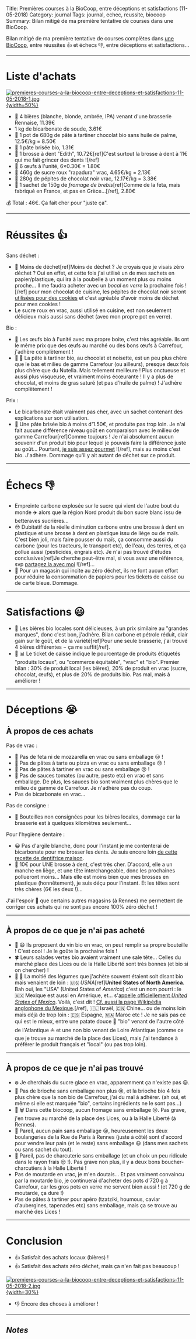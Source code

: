 Title: Premières courses à la BioCoop, entre déceptions et satisfactions (11-05-2018)
Category: journal
Tags: journal, echec, reussite, biocoop
Summary: Bilan mitigé de ma première tentative de courses dans une BioCoop.

Bilan mitigé de ma première tentative de courses complètes dans [une BioCoop](https://scarabee-biocoop.fr/magasins-bio/scarabee-rue-de-paris), entre réussites :+1: et échecs 👎, entre déceptions et satisfactions…

---

# Liste d'achats

[![premieres-courses-a-la-biocoop-entre-deceptions-et-satisfactions-11-05-2018-1.jpg]({filename}images/premieres-courses-a-la-biocoop-entre-deceptions-et-satisfactions-11-05-2018-1.jpg){width=50%}]({filename}images/premieres-courses-a-la-biocoop-entre-deceptions-et-satisfactions-11-05-2018-1.jpg)

- :beers: 4 bières (blanche, blonde, ambrée, IPA) venant d'une brasserie Rennaise, 11.39€
- 1 kg de bicarbonate de soude, 3.61€
- :chocolate_bar: 1 pot de 680g de pâte à tartiner chocolat bio sans huile de palme, 12.5€/kg = 8.50€
- :pizza: 1 pâte brisée bio, 1.31€
- :grimacing: 1 brosse à dent "Edith", 10.72€[ref]C'est surtout la brosse à dent à 11€ qui me fait grincer des dents ![/ref]
- :egg: 6 œufs à l'unité, 6×0.30€ = 1.80€
- :white_flower: 460g de sucre roux "rapadura" vrac, 4.65€/kg = 2.13€
- :chocolate_bar: 280g de pépites de chocolat noir vrac, 12.17€/kg = 3.38€
- :goat: 1 sachet de 150g de *fromage de brebis*[ref]Comme de la feta, mais fabriqué en France, et pas en Grèce…[/ref], 2.80€

:moneybag: Total : 46€. Ça fait cher pour "juste ça".

---

# Réussites :+1:

Sans déchet :

- :chocolate_bar: Moins de déchet[ref]Moins de déchet ? Je croyais que je visais zéro déchet ? Oui en effet, et cette fois j'ai utilisé un de mes sachets en papier/plastique, qui ira à la poubelle à un moment plus ou moins proche… Il me faudra acheter avec un *bocal en verre* la prochaine fois ![/ref] pour mon chocolat de cuisine, les pépites de chocolat noir seront [utilisées pour des cookies](https://perso.crans.org/besson/cuisine/cookies-au-chocolat.html) et c'est agréable d'avoir moins de déchet pour mes cookies !
- Le sucre roux en vrac, aussi utilisé en cuisine, est non seulement délicieux mais aussi sans déchet (avec mon propre pot en verre).

Bio :

- :egg: Les œufs bio à l'unité avec ma propre boite, c'est très agréable. Ils ont le même prix que des œufs au marché ou des bons œufs à Carrefour, j'adhère complètement !
- :chocolate_bar: :chestnut: La pâte à tartiner bio, au chocolat et noisette, est un peu plus chère que le bas et milieu de gamme Carrefour (ou ailleurs), presque deux fois plus chère que du Nutella. Mais tellement meilleure ! Plus onctueuse et aussi plus visqueuse, et vraiment moins écœurante ! Il y a plus de chocolat, et moins de gras saturé (et pas d'huile de palme) ! J'adhère complètement !

Prix :

- Le bicarbonate était vraiment pas cher, avec un sachet contenant des explications sur son utilisation.
- :pizza: Une pâte brisée bio à moins d'1.50€, et produite pas trop loin. Je n'ai fait aucune différence niveau goût en comparaison avec le milieu de gamme Carrefour[ref]Comme toujours ! Je n'ai absolument aucun souvenir d'un produit bio pour lequel je pouvais faire la différence juste au goût… Pourtant, [je suis assez gourmet](https://perso.crans.org/besson/cuisine/) ![/ref], mais au moins c'est bio. J'adhère. Dommage qu'il y ait autant de déchet sur ce produit.

---

# Échecs :-1:
- Empreinte carbone explosée sur le sucre qui vient de l'autre bout du monde :airplane: alors que la région Nord produit du bon sucre blanc issu de betteraves sucrières…
- :unamused: Dubitatif de la réelle diminution carbone entre une brosse à dent en plastique et une brosse à dent en plastique issu de liège ou de maïs. C'est bien joli, mais faire pousser du maïs, ça consomme aussi du carbone (pour les tracteurs, le transport etc), de l'eau, des terres, et ça pollue aussi (pesticides, engrais etc). Je n'ai pas trouvé d'études conclusives[ref]Je cherche peut-être mal, si vous avez une référence, svp [partagez la avec moi](https://perso.crans.org/besson/contact) ![/ref]…
- :scroll: Pour un magasin qui incite au zéro déchet, ils ne font aucun effort pour réduire la consommation de papiers pour les tickets de caisse ou de carte bleue. Dommage.

---

# Satisfactions :smiley:
- :beers: Les bières bio locales sont délicieuses, à un prix similaire au "grandes marques", donc c'est bon, j'adhère. Bilan carbone et pétrole réduit, clair gain sur le goût, et de la variété[ref]Pour une seule brasserie, j'ai trouvé 4 bières différentes − ça me suffit[/ref].
- :scroll: :bar_chart: Le ticket de caisse indique le pourcentage de produits étiquetés "produits locaux", ou "commerce équitable", "vrac" et "bio". Premier bilan : 30% de produit local (les bières), 20% de produit en vrac (sucre, chocolat, œufs), et plus de 20% de produits bio. Pas mal, mais à améliorer !

---

# Déceptions 😭

## À propos de ces achats

Pas de vrac :

- :cheese: Pas de feta ni de mozzarella en vrac ou sans emballage :cry: !
- :pizza: Pas de pâtes à tarte ou pizza en vrac ou sans emballage :cry: !
- :honey_pot: Pas de pâtes à tartiner en vrac ou sans emballage :cry: !
- :tomato: Pas de sauces tomates (ou autre, pesto etc) en vrac et sans emballage. De plus, les sauces bio sont vraiment plus chères que le milieu de gamme de Carrefour. Je n'adhère pas du coup.
- Pas de bicarbonate en vrac…

Pas de consigne :

- :beer: Bouteilles non consignées pour les bières locales, dommage car la brasserie est à quelques kilomètres seulement…

Pour l'hygiène dentaire :

- :grinning: Pas d'argile blanche, donc pour l'instant je me contenterai de bicarbonate pour me brosser les dents. Je suis encore loin [de cette recette de dentifrice maison](http://www.famillezerodechet.com/archives/2015/03/06/31655775.html).
- :money_with_wings: 10€ pour UNE brosse à dent, c'est très cher. D'accord, elle a un manche en liège, et une tête interchangeable, donc les prochaines pollueront moins… Mais elle est moins bien que mes brosses en plastique (honnêtement), je suis déçu pour l'instant. Et les têtes sont très chères (6€ les deux !)…

J'ai l'espoir :pray: que certains autres magasins (à Rennes) me permettent de corriger ces achats qui ne sont pas encore 100% zéro déchet !

---

## À propos de ce que je n'ai pas acheté

- :wine_glass: :smile: Ils proposent du vin bio en vrac, on peut remplir sa propre bouteille ! C'est cool ! Je le goûte la prochaine fois !
- :four_leaf_clover:  Leurs salades vertes bio avaient vraiment une sale tête… Celles du marché place des Lices ou de la Halle Liberté sont très bonnes (et bio si on chercher) !
- :eggplant: :tomato: La moitié des légumes que j'achète souvent étaient soit disant bio mais venaient de loin : 🇺🇸 *USNA*[ref]**United States of North America**. Bah oui, les "USA" (United States of *America*) c'est un nom pourri : le 🇲🇽 Mexique est aussi en Amérique, et… s'[appelle officiellement *United States of Mexico*](https://fr.wikipedia.org/wiki/Mexique). Voilà, c'est dit ! [Cf. aussi la page Wikipédia anglophone du Mexique](https://en.wikipedia.org/wiki/Mexico).[/ref], 🇮🇱 Israël, 🇨🇳 Chine… ou de moins loin mais déjà de trop loin : 🇪🇸 Espagne, 🇲🇦 Maroc etc ! Je ne sais pas ce qui est le mieux, entre une patate douce :sweet_potato: "bio" venant de l'autre côté de l'Atlantique :boat: et une non bio venant de Loire Atlantique (comme ce que je trouve au marché de la place des Lices), mais j'ai tendance à préférer le produit français et "local" (ou pas trop loin).

---

## À propos de ce que je n'ai pas trouvé

- :snowflake: Je cherchais du sucre glace en vrac, apparemment ça n'existe pas :unamused:.
- :bread: Pas de brioche sans emballage non plus :cry:, et la brioche bio 4 fois plus chère que la non bio de Carrefour, j'ai du mal à adhérer. (ah oui, et même si elle est marquée "bio", certains ingrédients ne le sont pas…)
- :cheese: 🗑 Dans cette biocoop, aucun fromage sans emballage :cry:. Pas grave, j'en trouve au marché de la place des Lices, ou à la Halle Liberté (à Rennes).
- :bread: Pareil, aucun pain sans emballage :cry:, heureusement les deux boulangeries de la Rue de Paris à Rennes (juste à côté) sont d'accord pour vendre leur pain (et le reste) sans emballage :smiley: (dans mes sachets ou sans sachet du tout).
- :meat_on_bone: Pareil, pas de charcuterie sans emballage (et un choix un peu ridicule dans le rayon frais :unamused: !). Pas grave non plus, il y a deux bons boucher-charcutiers à la Halle Liberté !
- Pas de moutarde en vrac, je m'en doutais… Et pas vraiment convaincu par la moutarde bio, je continuerai d'acheter des pots d'720 g à Carrefour, car les gros pots en verre me servent bien aussi ! (et 720 g de moutarde, ça dure !)
- Pas de pâtes à tartiner pour apéro (tzatziki, houmous, caviar d'aubergines, tapenades etc) sans emballage, mais ça se trouve au marché des Lices !

---

# Conclusion

- :+1: Satisfait des achats locaux (bières) !
- :+1: Satisfait des achats zéro déchet, mais ça n'en fait pas beaucoup !

[![premieres-courses-a-la-biocoop-entre-deceptions-et-satisfactions-11-05-2018-2.jpg]({filename}images/premieres-courses-a-la-biocoop-entre-deceptions-et-satisfactions-11-05-2018-2.jpg){width=30%}]({filename}images/premieres-courses-a-la-biocoop-entre-deceptions-et-satisfactions-11-05-2018-2.jpg)

- :-1: Encore des choses à améliorer !

---

## *Notes*
